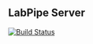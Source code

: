 ## LabPipe Server

[![Build Status](https://travis-ci.com/colin-bz/labpipe-server-public.svg?branch=master)](https://travis-ci.com/colin-bz/labpipe-server-public)